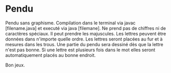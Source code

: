 # Pendu
Pendu sans graphisme.
Compilation dans le terminal via javac [filename.java] et executé via java [filemane].
Ne prend pas de chiffres ni de caractères spéciaux.
Il peut prendre les majuscules.
Les lettres peuvent être données dans n'importe quelle ordre.
Les lettres seront placées au fur et à mesures dans les trous.
Une partie du pendu sera dessiné dès que la lettre n'est pas bonne.
Si une lettre est plusieurs fois dans le mot elles seront automatiquement placés au bonne endroit.

Bon jeux.
